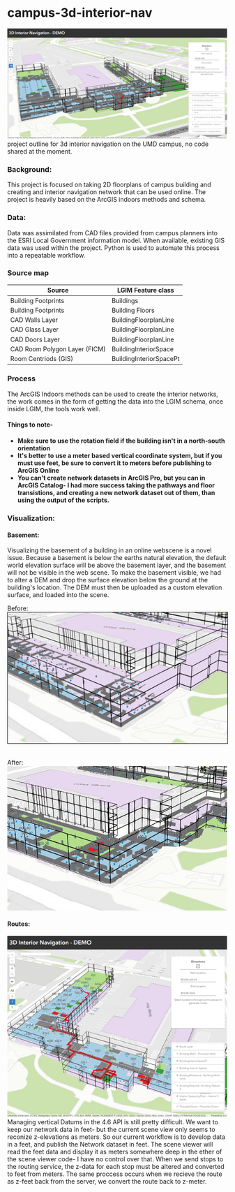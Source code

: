 # campus-3d-interior-nav
<img src="https://github.com/nick-romano/campus-3d-interior-nav/blob/master/imgs/App.PNG" />
project outline for 3d interior navigation on the UMD campus, no code shared at the moment.


<h3>Background: </h3>
This project is focused on taking 2D floorplans of campus building and creating and interior navigation network that can be used online. The project is heavily based on the ArcGIS indoors methods and schema. 

<h3>Data:</h3>

Data was assimilated from CAD files provided from campus planners into the ESRI Local Government information model. When available, existing GIS data was used within the project. Python is used to automate this process into a repeatable workflow. 


<h3>Source map</h3>

| Source  | LGIM Feature class |
| ------- | ------------- |
| Building Footprints  | Buildings  |
| Building Footprints  | Building Floors  |
| CAD Walls Layer | BuildingFloorplanLine |
| CAD Glass Layer | BuildingFloorplanLine |
| CAD Doors Layer | BuildingFloorplanLine |
| CAD Room Polygon Layer (FICM) | BuildingInteriorSpace |
| Room Centriods (GIS) | BuildingInteriorSpacePt |




<h3>Process</h3>

The ArcGIS Indoors methods can be used to create the interior networks, the work comes in the form of getting the data into the LGIM schema, once inside LGIM, the tools work well.

<h4>Things to note- <h4>

* Make sure to use the rotation field if the building isn't in a north-south orientation
* It's better to use a meter based vertical coordinate system, but if you must use feet, be sure to convert it to meters before publishing to ArcGIS Online
* You can't create network datasets in ArcGIS Pro, but you can in ArcGIS Catalog- I had more success taking the pathways and floor transistions, and creating a new network dataset out of them, than using the output of the scripts.



<h3>Visualization:</h3>


<h4>Basement:</h4>
Visualizing the basement of a building in an online webscene is a novel issue. Because a basement is below the earths natural elevation, the default world elevation surface will be above the basement layer, and the basement will not be visible in the web scene. To make the basement visible, we had to alter a DEM and drop the surface elevation below the ground at the building's location. The DEM must then be uploaded as a custom elevation surface, and loaded into the scene.

Before:
<img src="https://github.com/nick-romano/campus-3d-interior-nav/blob/master/imgs/basement_before.PNG" style="border: 1px solid black"/>

<br>
After:
<img src="https://github.com/nick-romano/campus-3d-interior-nav/blob/master/imgs/basement_after.PNG" />

<h4>Routes:</h4>
<img src="https://github.com/nick-romano/campus-3d-interior-nav/blob/master/imgs/Route.PNG" />
Managing vertical Datums in the 4.6 API is still pretty difficult. We want to keep our network data in feet- but the current scene view only seems to reconize z-elevations as meters. So our current workflow is to develop data in a feet, and publish the Network dataset in feet. The scene viewer will read the feet data and display it as meters somewhere deep in the ether of the scene viewer code- I have no control over that. When we send stops to the routing service, the z-data for each stop must be altered and converted to feet from meters. The same proccess occurs when we recieve the route as z-feet back from the server, we convert the route back to z-meter.



